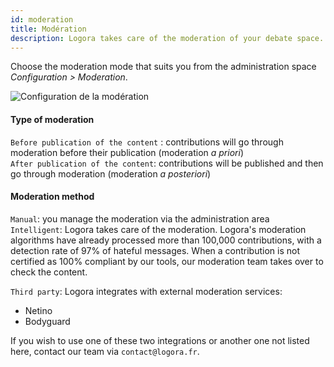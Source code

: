 ```yaml
---
id: moderation
title: Modération
description: Logora takes care of the moderation of your debate space. Customize the type of moderation from your administration space.
---
```


Choose the moderation mode that suits you from the administration space *Configuration > Moderation*.

![Configuration de la modération](/img/moderation.png)

#### Type of moderation

`Before publication of the content` : contributions will go through moderation before their publication (moderation *a priori*)  
`After publication of the content`: contributions will be published and then go through moderation (moderation *a posteriori*)

#### Moderation method

`Manual`: you manage the moderation via the administration area  
`Intelligent`: Logora takes care of the moderation. Logora's moderation algorithms have already processed more than 100,000 contributions, with a detection rate of 97% of hateful messages. When a contribution is not certified as 100% compliant by our tools, our moderation team takes over to check the content.

`Third party`: Logora integrates with external moderation services:
- Netino
- Bodyguard
    
If you wish to use one of these two integrations or another one not listed here, contact our team via `contact@logora.fr`. 
